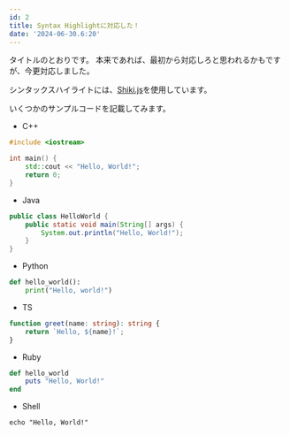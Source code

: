 ```yaml
---
id: 2
title: Syntax Highlightに対応した！
date: '2024-06-30.6:20'
---
```


タイトルのとおりです。
本来であれば、最初から対応しろと思われるかもですが、今更対応しました。

シンタックスハイライトには、[Shiki.js](https://shiki.style)を使用しています。

いくつかのサンプルコードを記載してみます。

- C++

```cpp
#include <iostream>

int main() {
    std::cout << "Hello, World!";
    return 0;
}
```

- Java

```java
public class HelloWorld {
    public static void main(String[] args) {
        System.out.println("Hello, World!");
    }
}
```

- Python

```python
def hello_world():
    print("Hello, world!")
```

- TS

```typescript
function greet(name: string): string {
    return `Hello, ${name}!`;
}
```

- Ruby

```ruby
def hello_world
    puts "Hello, World!"
end
```

- Shell

```shell
echo "Hello, World!"
```
